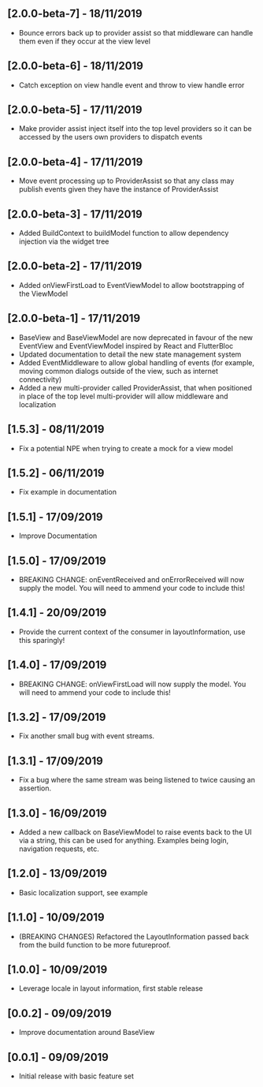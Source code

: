 ## [2.0.0-beta-7] - 18/11/2019
* Bounce errors back up to provider assist so that middleware can handle them even if they occur at the view level

## [2.0.0-beta-6] - 18/11/2019
* Catch exception on view handle event and throw to view handle error

## [2.0.0-beta-5] - 17/11/2019
* Make provider assist inject itself into the top level providers so it can be accessed by the users own providers to dispatch events

## [2.0.0-beta-4] - 17/11/2019
* Move event processing up to ProviderAssist so that any class may publish events given they have the instance of ProviderAssist

## [2.0.0-beta-3] - 17/11/2019
* Added BuildContext to buildModel function to allow dependency injection via the widget tree

## [2.0.0-beta-2] - 17/11/2019
* Added onViewFirstLoad to EventViewModel to allow bootstrapping of the ViewModel

## [2.0.0-beta-1] - 17/11/2019
* BaseView and BaseViewModel are now deprecated in favour of the new EventView and EventViewModel inspired by React and FlutterBloc
* Updated documentation to detail the new state management system
* Added EventMiddleware to allow global handling of events (for example, moving common dialogs outside of the view, such as internet connectivity)
* Added a new multi-provider called ProviderAssist, that when positioned in place of the top level multi-provider will allow middleware and localization

## [1.5.3] - 08/11/2019
* Fix a potential NPE when trying to create a mock for a view model

## [1.5.2] - 06/11/2019
* Fix example in documentation

## [1.5.1] - 17/09/2019
* Improve Documentation

## [1.5.0] - 17/09/2019
* BREAKING CHANGE: onEventReceived and onErrorReceived will now supply the model. You will need to ammend your code to include this!

## [1.4.1] - 20/09/2019
* Provide the current context of the consumer in layoutInformation, use this sparingly!

## [1.4.0] - 17/09/2019
* BREAKING CHANGE: onViewFirstLoad will now supply the model. You will need to ammend your code to include this!

## [1.3.2] - 17/09/2019
* Fix another small bug with event streams.

## [1.3.1] - 17/09/2019
* Fix a bug where the same stream was being listened to twice causing an assertion.

## [1.3.0] - 16/09/2019
* Added a new callback on BaseViewModel to raise events back to the UI via a string, this can be used for anything. Examples being login, navigation requests, etc.

## [1.2.0] - 13/09/2019
* Basic localization support, see example

## [1.1.0] - 10/09/2019
* (BREAKING CHANGES) Refactored the LayoutInformation passed back from the build function to be more futureproof.

## [1.0.0] - 10/09/2019
* Leverage locale in layout information, first stable release

## [0.0.2] - 09/09/2019
* Improve documentation around BaseView

## [0.0.1] - 09/09/2019
* Initial release with basic feature set
